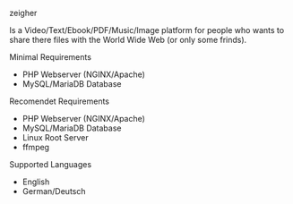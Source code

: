 zeigher

  Is a Video/Text/Ebook/PDF/Music/Image platform for people who wants to share there files with the World Wide Web (or only some frinds).
  
Minimal Requirements
  - PHP Webserver (NGINX/Apache)
  - MySQL/MariaDB Database
  
Recomendet Requirements
  - PHP Webserver (NGINX/Apache)
  - MySQL/MariaDB Database
  - Linux Root Server
  - ffmpeg
  
Supported Languages
  - English
  - German/Deutsch
